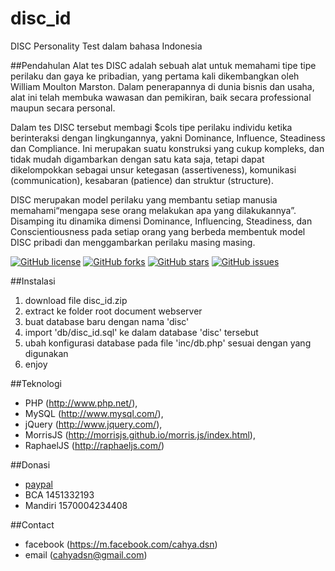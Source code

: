 # disc_id
DISC Personality Test dalam bahasa Indonesia

##Pendahulan
Alat tes DISC adalah sebuah alat untuk memahami tipe tipe perilaku dan gaya ke pribadian, yang pertama kali dikembangkan oleh William Moulton Marston. Dalam penerapannya di dunia bisnis dan usaha, alat ini telah membuka wawasan dan pemikiran, baik secara professional maupun secara personal.

Dalam tes DISC tersebut membagi $cols tipe perilaku individu ketika berinteraksi dengan lingkungannya, yakni  Dominance, Influence, Steadiness dan Compliance. Ini merupakan suatu konstruksi yang cukup kompleks, dan tidak mudah digambarkan dengan satu kata saja, tetapi dapat dikelompokkan sebagai unsur ketegasan (assertiveness), komunikasi (communication), kesabaran (patience) dan struktur (structure).

DISC merupakan model perilaku yang membantu setiap manusia memahami“mengapa sese orang melakukan apa yang  dilakukannya”. Disamping itu dinamika dimensi Dominance, Influencing, Steadiness, dan Conscientiousness pada setiap orang yang berbeda membentuk model DISC pribadi dan menggambarkan perilaku masing masing.

[![GitHub license](https://img.shields.io/badge/license-MIT-blue.svg)](https://raw.githubusercontent.com/cahyadsn/disc_id/master/LICENSE)
[![GitHub forks](https://img.shields.io/github/forks/cahyadsn/disc_id.svg)](https://github.com/cahyadsn/disc_id/network)
[![GitHub stars](https://img.shields.io/github/stars/cahyadsn/disc_id.svg)](https://github.com/cahyadsn/disc_id/stargazers)
[![GitHub issues](https://img.shields.io/github/issues/cahyadsn/disc_id.svg)](https://github.com/cahyadsn/disc_id/issues)

##Instalasi
1. download file disc_id.zip 
2. extract ke folder root document webserver
3. buat database baru dengan nama 'disc'
4. import 'db/disc_id.sql' ke dalam database 'disc' tersebut
5. ubah konfigurasi database pada file 'inc/db.php' sesuai dengan yang digunakan 
6. enjoy

##Teknologi
+ PHP (http://www.php.net/), 
+ MySQL (http://www.mysql.com/), 
+ jQuery (http://www.jquery.com/), 
+ MorrisJS (http://morrisjs.github.io/morris.js/index.html), 
+ RaphaelJS (http://raphaeljs.com/)

##Donasi
+ [paypal](https://www.paypal.com/cgi-bin/webscr?cmd=_s-xclick&hosted_button_id=K6YRM43CZ44UQ)
+ BCA 1451332193
+ Mandiri 1570004234408

##Contact
+ facebook (https://m.facebook.com/cahya.dsn)
+ email (cahyadsn@gmail.com)
